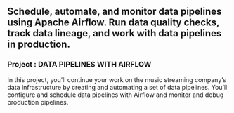 ## Schedule, automate, and monitor data pipelines using Apache Airflow. Run data quality checks, track data lineage, and work with data pipelines in production. <br>

### Project : DATA PIPELINES WITH AIRFLOW <br>
In this project, you’ll continue your work on the music streaming company’s data infrastructure by creating and automating a set of data pipelines. You’ll configure and schedule data pipelines with Airflow and monitor and debug production pipelines.
